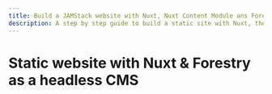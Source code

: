 ```yaml
---
title: Build a JAMStack website with Nuxt, Nuxt Content Module ans Forestry
description: A step by step guide to build a static site with Nuxt, the Nuxt Content module and Forestry as a headless CMS. JAMstack ready!
---
```


# Static website with Nuxt & Forestry as a headless CMS
